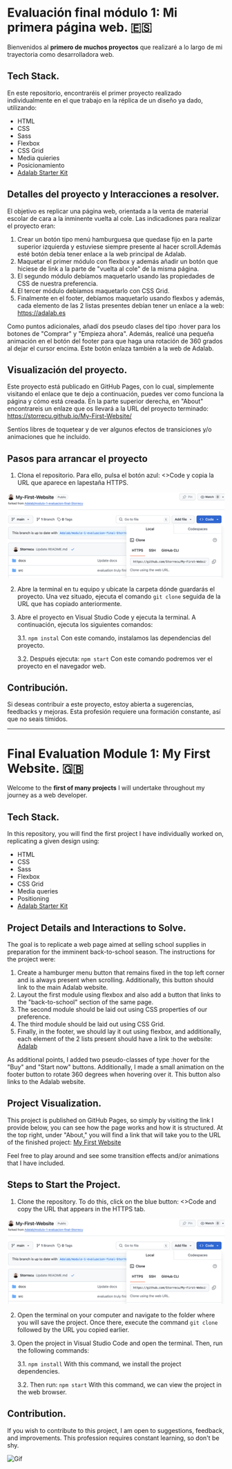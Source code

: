 # Evaluación final módulo 1: Mi primera página web. :es:

Bienvenidos al **primero de muchos proyectos** que realizaré a lo largo de mi trayectoria como desarrolladora web. 

## Tech Stack. 
En este repositorio, encontraréis el primer proyecto realizado individualmente en el que trabajo en la réplica de un diseño ya dado, utilizando:
- HTML 
- CSS 
- Sass 
- Flexbox 
- CSS Grid 
- Media quieries
- Posicionamiento
- [Adalab Starter Kit](https://github.com/adalab/adalab-web-starter-kit)

## Detalles del proyecto y Interacciones a resolver. 
El objetivo es replicar una página web, orientada a la venta de material escolar de cara a la inminente vuelta al cole.
Las indicadiones para realizar el proyecto eran: 

1. Crear un botón tipo menú hamburguesa que quedase fijo en la parte superior izquierda y estuviese siempre presente al hacer scroll.Además esté botón debía tener enlace a la web principal de Adalab. 
2. Maquetar el primer módulo con flexbox y además añadir un botón que hiciese de link a la parte de "vuelta al cole" de la misma página. 
3. El segundo módulo debíamos maquetarlo usando las propiedades de CSS de nuestra preferencia. 
4. El tercer módulo debíamos maquetarlo con CSS Grid. 
5. Finalmente en el footer, debíamos maquetarlo usando flexbos y además, cada elemento de las 2 listas presentes debían tener un enlace a la web: https://adalab.es

Como puntos adicionales, añadí dos pseudo clases del tipo :hover para los botones de "Comprar" y "Empieza ahora".
Además, realicé una pequeña animación en el botón del footer para que haga una rotación de 360 grados al dejar el cursor encima. Este botón enlaza también a la web de Adalab. 

## Visualización del proyecto. 
Este proyecto está publicado en GitHub Pages, con lo cual, simplemente visitando el enlace que te dejo a continuación, puedes ver como funciona la página y cómo está creada.
En la parte superior derecha, en "About" encontrareis un enlaze que os llevará a la URL del proyecto terminado: https://storrecu.github.io/My-First-Website/ 

Sentíos libres de toquetear y de ver algunos efectos de transiciones y/o animaciones que he incluido. 

## Pasos para arrancar el proyecto

1. Clona el repositorio. Para ello, pulsa el botón azul: <>Code y copia la URL que aparece en lapestaña HTTPS.
   

![howToClone](./src/images/howToClone.png)


2. Abre la terminal en tu equipo y ubicate la carpeta dónde guardarás el proyecto. Una vez situado, ejecuta el comando ``` git clone ``` seguida de la URL que has copiado anteriormente. 

3. Abre el proyecto en Visual Studio Code y ejecuta la terminal. A continuación, ejecuta los siguientes comandos:

   
   3.1. ``` npm instal ``` Con este comando, instalamos las dependencias del proyecto.

   
   3.2. Después ejecuta: ``` npm start ``` Con este comando podremos ver el proyecto en el navegador web.


## Contribución.
Si deseas contribuir a este proyecto, estoy abierta a sugerencias, feedbacks y mejoras.
Esta profesión requiere una formación constante, así que no seais tímidos. 


___


# Final Evaluation Module 1: My First Website. :gb:

Welcome to the **first of many projects** I will undertake throughout my journey as a web developer.

## Tech Stack.
In this repository, you will find the first project I have individually worked on, replicating a given design using:
- HTML
- CSS
- Sass
- Flexbox
- CSS Grid
- Media queries
- Positioning
- [Adalab Starter Kit](https://github.com/adalab/adalab-web-starter-kit)

## Project Details and Interactions to Solve.
The goal is to replicate a web page aimed at selling school supplies in preparation for the imminent back-to-school season.
The instructions for the project were:

1. Create a hamburger menu button that remains fixed in the top left corner and is always present when scrolling. Additionally, this button should link to the main Adalab website.
2. Layout the first module using flexbox and also add a button that links to the "back-to-school" section of the same page.
3. The second module should be laid out using CSS properties of our preference.
4. The third module should be laid out using CSS Grid.
5. Finally, in the footer, we should lay it out using flexbox, and additionally, each element of the 2 lists present should have a link to the website: [Adalab](https://adalab.es)

As additional points, I added two pseudo-classes of type :hover for the "Buy" and "Start now" buttons.
Additionally, I made a small animation on the footer button to rotate 360 degrees when hovering over it. This button also links to the Adalab website.

## Project Visualization.
This project is published on GitHub Pages, so simply by visiting the link I provide below, you can see how the page works and how it is structured.
At the top right, under "About," you will find a link that will take you to the URL of the finished project: [My First Website](https://storrecu.github.io/My-First-Website/)

Feel free to play around and see some transition effects and/or animations that I have included.

## Steps to Start the Project.

1. Clone the repository. To do this, click on the blue button: <>Code and copy the URL that appears in the HTTPS tab.
   

![howToClone](./src/images/howToClone.png)


2. Open the terminal on your computer and navigate to the folder where you will save the project. Once there, execute the command ``` git clone ``` followed by the URL you copied earlier.

3. Open the project in Visual Studio Code and open the terminal. Then, run the following commands:

   
   3.1. ``` npm install ``` With this command, we install the project dependencies.

   
   3.2. Then run: ``` npm start ``` With this command, we can view the project in the web browser.

## Contribution.
If you wish to contribute to this project, I am open to suggestions, feedback, and improvements.
This profession requires constant learning, so don't be shy.



![Gif](https://media.giphy.com/media/v1.Y2lkPTc5MGI3NjExcHoxd2VxM2l0dTF6djIyanJvZmQxZ3ZxNTJhazhrcG9yZWJwemw5aiZlcD12MV9pbnRlcm5hbF9naWZfYnlfaWQmY3Q9Zw/wcgn5fVDjvR7pdvz4C/giphy.gif)





